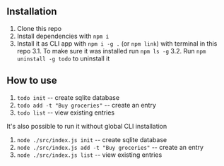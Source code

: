## Installation

1. Clone this repo
2. Install dependencies with `npm i`
3. Install it as CLI app with `npm i -g .` (or `npm link`) with terminal in this repo
   3.1. To make sure it was installed run `npm ls -g`
   3.2. Run `npm uninstall -g todo` to uninstall it

## How to use

1. `todo init` -- create sqlite database
2. `todo add -t "Buy groceries"` -- create an entry
3. `todo list` -- view existing entries

It's also possible to run it without global CLI installation

1. `node ./src/index.js init` -- create sqlite database
2. `node ./src/index.js add -t "Buy groceries"` -- create an entry
3. `node ./src/index.js list` -- view existing entries
